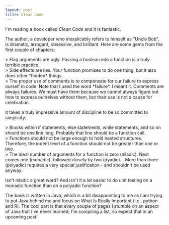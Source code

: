 ```yaml
---
layout: post
title: Clean Code
---
```


I'm reading a book called *Clean Code* and it is fantastic.  

The author, a developer who inexplicably refers to himself as "Uncle Bob", is dramatic, arrogant, obsessive, and brilliant.
Here are some gems from the first couple of chapters: 
<div></div>
> Flag arguments are ugly.  Passing a boolean into a function is a truly terrible practice.

<div></div>
> Side effects are lies.  Your function promises to do one thing, but it also does other *hidden* things.  

<div></div>
> The proper use of comments is to compensate for our failure to express ourself in code.  Note that I used the word *failure*.  I meant it.  Comments are always failures.  We must have them because we cannot always figure out how to express ourselves without them, but their use is not a cause for celebration.

It takes a truly impressive amount of discipline to be so committed to simplicity: 
<div></div>
> Blocks within if statements, else statements, while statements, and so on should be one line long.  Probably that line should be a function call.

<div></div>
> Functions should not be large enough to hold nested structures.  Therefore, the indent level of a function should not be greater than one or two.  

<div></div>
> The ideal number of arguments for a function is zero (niladic).  Next comes one (monadic), followed closely by two (dyadic)... More than three (polyadic) requires a very special justification  - and shouldn't be used anyway.  

Isn't niladic a great word? And isn't it a lot easier to do unit testing on a monadic function than on a polyadic function?  

The book is written in Java, which is a bit disappointing to me as I am trying to put Java behind me and focus on What Is Really Important (i.e., python and R).  The cool part is that every couple of pages I stumble on an aspect of Java that I've never learned; I'm compiling a list, so expect that in an upcoming post!
